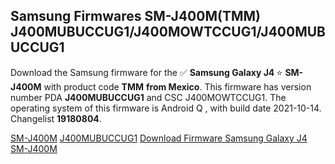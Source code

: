 <h2>Samsung Firmwares SM-J400M(TMM) J400MUBUCCUG1/J400MOWTCCUG1/J400MUBUCCUG1</h2>
Download the Samsung firmware for the ✅ <strong>Samsung Galaxy J4 </strong> ⭐ <strong>SM-J400M</strong> with product code <strong>TMM</strong> <strong> from Mexico</strong>. This firmware has version number PDA <strong>J400MUBUCCUG1</strong> and CSC J400MOWTCCUG1. The operating system of this firmware is Android Q , with build date 2021-10-14. Changelist <strong>19180804</strong>.


[SM-J400M](https://samfirm.shop/samsung/model/SM-J400M)
[J400MUBUCCUG1](https://samfirm.shop/samsung/pda/J400MUBUCCUG1)
[Download Firmware Samsung Galaxy J4 SM-J400M](https://samfirm.shop/samsung/firmware/464897)
